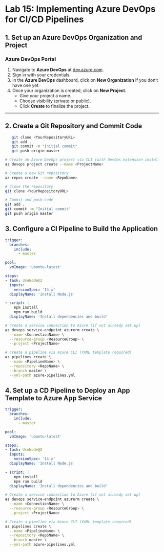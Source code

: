 # Lab 15: Implementing Azure DevOps for CI/CD Pipelines

## 1. Set up an Azure DevOps Organization and Project

### Azure DevOps Portal
1. Navigate to **Azure DevOps** at [dev.azure.com](https://dev.azure.com/).
2. Sign in with your credentials.
3. In the **Azure DevOps** dashboard, click on **New Organization** if you don’t have one yet.
4. Once your organization is created, click on **New Project**.
   - Give your project a name.
   - Choose visibility (private or public).
   - Click **Create** to finalize the project.

---

## 2. Create a Git Repository and Commit Code
```bash
   git clone <YourRepositoryURL>
   git add .
   git commit -m "Initial commit"
   git push origin master
``` 
```bash
# Create an Azure DevOps project via CLI (with DevOps extension installed)
az devops project create --name <ProjectName>

# Create a new Git repository
az repos create --name <RepoName>

# Clone the repository
git clone <YourRepositoryURL>

# Commit and push code
git add .
git commit -m "Initial commit"
git push origin master
``` 

## 3. Configure a CI Pipeline to Build the Application
```yml
trigger:
  branches:
    include:
      - master

pool:
  vmImage: 'ubuntu-latest'

steps:
- task: UseNode@2
  inputs:
    versionSpec: '14.x'
  displayName: 'Install Node.js'

- script: |
    npm install
    npm run build
  displayName: 'Install dependencies and build'
``` 
```bash
# Create a service connection to Azure (if not already set up)
az devops service-endpoint azurerm create \
  --name <ConnectionName> \
  --resource-group <ResourceGroup> \
  --project <ProjectName>

# Create a pipeline via Azure CLI (YAML template required)
az pipelines create \
  --name <PipelineName> \
  --repository <RepoName> \
  --branch master \
  --yml-path azure-pipelines.yml
``` 

## 4. Set up a CD Pipeline to Deploy an App Template to Azure App Service
```yml
trigger:
  branches:
    include:
      - master

pool:
  vmImage: 'ubuntu-latest'

steps:
- task: UseNode@2
  inputs:
    versionSpec: '14.x'
  displayName: 'Install Node.js'

- script: |
    npm install
    npm run build
  displayName: 'Install dependencies and build'
``` 
```bash
# Create a service connection to Azure (if not already set up)
az devops service-endpoint azurerm create \
  --name <ConnectionName> \
  --resource-group <ResourceGroup> \
  --project <ProjectName>

# Create a pipeline via Azure CLI (YAML template required)
az pipelines create \
  --name <PipelineName> \
  --repository <RepoName> \
  --branch master \
  --yml-path azure-pipelines.yml
``` 
